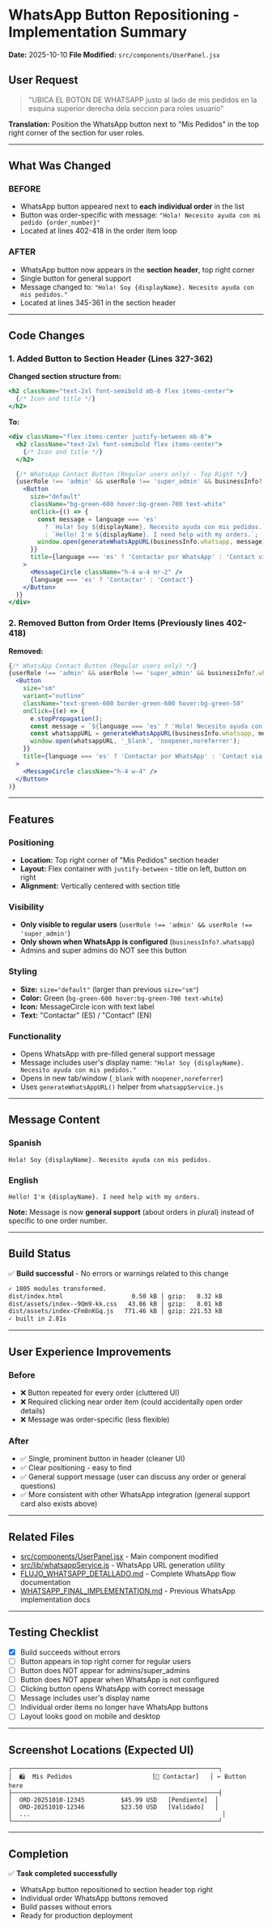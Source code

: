 # WhatsApp Button Repositioning - Implementation Summary

**Date:** 2025-10-10
**File Modified:** `src/components/UserPanel.jsx`

## User Request
> "UBICA EL BOTON DE WHATSAPP justo al lado de mis pedidos en la esquina superior derecha dela seccion para roles usuario"

**Translation:** Position the WhatsApp button next to "Mis Pedidos" in the top right corner of the section for user roles.

---

## What Was Changed

### BEFORE
- WhatsApp button appeared next to **each individual order** in the list
- Button was order-specific with message: `"Hola! Necesito ayuda con mi pedido {order_number}"`
- Located at lines 402-418 in the order item loop

### AFTER
- WhatsApp button now appears in the **section header**, top right corner
- Single button for general support
- Message changed to: `"Hola! Soy {displayName}. Necesito ayuda con mis pedidos."`
- Located at lines 345-361 in the section header

---

## Code Changes

### 1. Added Button to Section Header (Lines 327-362)

**Changed section structure from:**
```jsx
<h2 className="text-2xl font-semibold mb-6 flex items-center">
  {/* Icon and title */}
</h2>
```

**To:**
```jsx
<div className="flex items-center justify-between mb-6">
  <h2 className="text-2xl font-semibold flex items-center">
    {/* Icon and title */}
  </h2>

  {/* WhatsApp Contact Button (Regular users only) - Top Right */}
  {userRole !== 'admin' && userRole !== 'super_admin' && businessInfo?.whatsapp && (
    <Button
      size="default"
      className="bg-green-600 hover:bg-green-700 text-white"
      onClick={() => {
        const message = language === 'es'
          ? `Hola! Soy ${displayName}. Necesito ayuda con mis pedidos.`
          : `Hello! I'm ${displayName}. I need help with my orders.`;
        window.open(generateWhatsAppURL(businessInfo.whatsapp, message), '_blank', 'noopener,noreferrer');
      }}
      title={language === 'es' ? 'Contactar por WhatsApp' : 'Contact via WhatsApp'}
    >
      <MessageCircle className="h-4 w-4 mr-2" />
      {language === 'es' ? 'Contactar' : 'Contact'}
    </Button>
  )}
</div>
```

### 2. Removed Button from Order Items (Previously lines 402-418)

**Removed:**
```jsx
{/* WhatsApp Contact Button (Regular users only) */}
{userRole !== 'admin' && userRole !== 'super_admin' && businessInfo?.whatsapp && (
  <Button
    size="sm"
    variant="outline"
    className="text-green-600 border-green-600 hover:bg-green-50"
    onClick={(e) => {
      e.stopPropagation();
      const message = `${language === 'es' ? 'Hola! Necesito ayuda con mi pedido' : 'Hello! I need help with my order'} ${order.order_number}`;
      const whatsappURL = generateWhatsAppURL(businessInfo.whatsapp, message);
      window.open(whatsappURL, '_blank', 'noopener,noreferrer');
    }}
    title={language === 'es' ? 'Contactar por WhatsApp' : 'Contact via WhatsApp'}
  >
    <MessageCircle className="h-4 w-4" />
  </Button>
)}
```

---

## Features

### Positioning
- **Location:** Top right corner of "Mis Pedidos" section header
- **Layout:** Flex container with `justify-between` - title on left, button on right
- **Alignment:** Vertically centered with section title

### Visibility
- **Only visible to regular users** (`userRole !== 'admin' && userRole !== 'super_admin'`)
- **Only shown when WhatsApp is configured** (`businessInfo?.whatsapp`)
- Admins and super admins do NOT see this button

### Styling
- **Size:** `size="default"` (larger than previous `size="sm"`)
- **Color:** Green (`bg-green-600 hover:bg-green-700 text-white`)
- **Icon:** MessageCircle icon with text label
- **Text:** "Contactar" (ES) / "Contact" (EN)

### Functionality
- Opens WhatsApp with pre-filled general support message
- Message includes user's display name: `"Hola! Soy {displayName}. Necesito ayuda con mis pedidos."`
- Opens in new tab/window (`_blank` with `noopener,noreferrer`)
- Uses `generateWhatsAppURL()` helper from `whatsappService.js`

---

## Message Content

### Spanish
```
Hola! Soy {displayName}. Necesito ayuda con mis pedidos.
```

### English
```
Hello! I'm {displayName}. I need help with my orders.
```

**Note:** Message is now **general support** (about orders in plural) instead of specific to one order number.

---

## Build Status

✅ **Build successful** - No errors or warnings related to this change

```bash
✓ 1805 modules transformed.
dist/index.html                   0.50 kB │ gzip:   0.32 kB
dist/assets/index--9Qm9-kk.css   43.86 kB │ gzip:   8.01 kB
dist/assets/index-CFm8nKGq.js   771.46 kB │ gzip: 221.53 kB
✓ built in 2.81s
```

---

## User Experience Improvements

### Before
- ❌ Button repeated for every order (cluttered UI)
- ❌ Required clicking near order item (could accidentally open order details)
- ❌ Message was order-specific (less flexible)

### After
- ✅ Single, prominent button in header (cleaner UI)
- ✅ Clear positioning - easy to find
- ✅ General support message (user can discuss any order or general questions)
- ✅ More consistent with other WhatsApp integration (general support card also exists above)

---

## Related Files

- [src/components/UserPanel.jsx](src/components/UserPanel.jsx) - Main component modified
- [src/lib/whatsappService.js](src/lib/whatsappService.js) - WhatsApp URL generation utility
- [FLUJO_WHATSAPP_DETALLADO.md](FLUJO_WHATSAPP_DETALLADO.md) - Complete WhatsApp flow documentation
- [WHATSAPP_FINAL_IMPLEMENTATION.md](WHATSAPP_FINAL_IMPLEMENTATION.md) - Previous WhatsApp implementation docs

---

## Testing Checklist

- [x] Build succeeds without errors
- [ ] Button appears in top right corner for regular users
- [ ] Button does NOT appear for admins/super_admins
- [ ] Button does NOT appear when WhatsApp is not configured
- [ ] Clicking button opens WhatsApp with correct message
- [ ] Message includes user's display name
- [ ] Individual order items no longer have WhatsApp buttons
- [ ] Layout looks good on mobile and desktop

---

## Screenshot Locations (Expected UI)

```
┌─────────────────────────────────────────────────────────┐
│  🛍️  Mis Pedidos                      [📱 Contactar]   │ ← Button here
├─────────────────────────────────────────────────────────┤
│  ORD-20251010-12345          $45.99 USD   [Pendiente]  │
│  ORD-20251010-12346          $23.50 USD   [Validado]   │
│  ...                                                     │
└─────────────────────────────────────────────────────────┘
```

---

## Completion

✅ **Task completed successfully**

- WhatsApp button repositioned to section header top right
- Individual order WhatsApp buttons removed
- Build passes without errors
- Ready for production deployment
